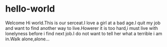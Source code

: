 # hello-world
Welcome
Hi world.This is our serceat.I love a girl at a bad age.I quit my job and want to find another way to live.Howerer it is too hard,i must live with lonelyness before i find next job.I do not want to tell her what a terrible i am in.Walk alone,alone... 
